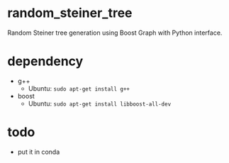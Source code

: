 # random_steiner_tree
Random Steiner tree generation using Boost Graph with Python interface.

# dependency

- g++
  - Ubuntu: `sudo apt-get install g++`
- boost
  - Ubuntu: `sudo apt-get install libboost-all-dev`

# todo

- put it in conda
